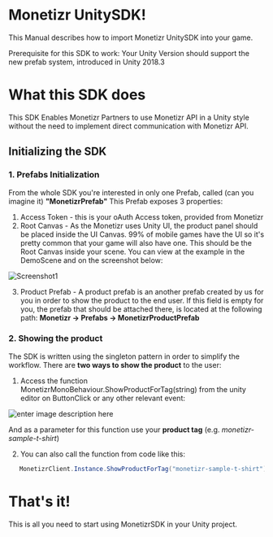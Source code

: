 # Monetizr UnitySDK!

This Manual describes how to import Monetizr UnitySDK into your game.

Prerequisite for this SDK to work:
Your Unity Version should support the new prefab system, introduced in Unity 2018.3


# What this SDK does

This SDK Enables Monetizr Partners to use Monetizr API in a Unity style without the need to implement direct communication with Monetizr API.

## Initializing the SDK

### 1. Prefabs Initialization
From the whole SDK you're interested in only one Prefab, called (can you imagine it) **"MonetizrPrefab"**
This Prefab exposes 3 properties:

1) Access Token - this is your oAuth Access token, provided from Monetizr
2) Root Canvas - As the Monetizr uses Unity UI, the product panel should be placed inside the UI Canvas. 99% of mobile games have the UI so it's pretty common that your game will also have one. This should be the Root Canvas inside your scene.
You can view at the example in the DemoScene and on the screenshot below:

![Screenshot1](http://i63.tinypic.com/oh0iva.png)

3) Product Prefab - A product prefab is an another prefab created by us for you in order to show the product to the end user.
If this field is empty for you, the prefab that should be attached there, is located at the following path:
**Monetizr -> Prefabs -> MonetizrProductPrefab**

### 2. Showing the product
The SDK is written using the singleton pattern in order to simplify the workflow.
There are **two ways to show the product** to the user:

1) Access the function MonetizrMonoBehaviour.ShowProductForTag(string) from the unity editor on ButtonClick or any other relevant event:

![enter image description here](http://i67.tinypic.com/x0wksl.png)

And as a parameter for this function use your **product tag** (e.g. *monetizr-sample-t-shirt*)

2) You can also call the function from code like this:
```csharp
   MonetizrClient.Instance.ShowProductForTag("monetizr-sample-t-shirt");
```
    

# That's it!

This is all you need to start using MonetizrSDK in your Unity project. 

